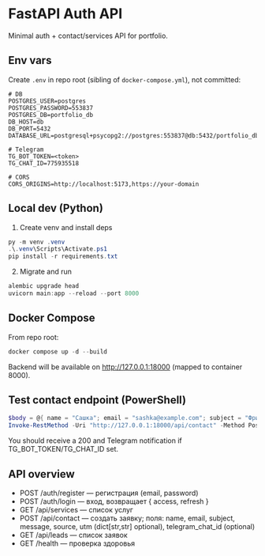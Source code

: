 ﻿# FastAPI Auth API

Minimal auth + contact/services API for portfolio.

## Env vars

Create `.env` in repo root (sibling of `docker-compose.yml`), not committed:

```env
# DB
POSTGRES_USER=postgres
POSTGRES_PASSWORD=553837
POSTGRES_DB=portfolio_db
DB_HOST=db
DB_PORT=5432
DATABASE_URL=postgresql+psycopg2://postgres:553837@db:5432/portfolio_db

# Telegram
TG_BOT_TOKEN=<token>
TG_CHAT_ID=775935518

# CORS
CORS_ORIGINS=http://localhost:5173,https://your-domain
```

## Local dev (Python)

1. Create venv and install deps

```powershell
py -m venv .venv
.\.venv\Scripts\Activate.ps1
pip install -r requirements.txt
```

2. Migrate and run

```powershell
alembic upgrade head
uvicorn main:app --reload --port 8000
```

## Docker Compose

From repo root:

```powershell
docker compose up -d --build
```

Backend will be available on <http://127.0.0.1:18000> (mapped to container 8000).

## Test contact endpoint (PowerShell)

```powershell
$body = @{ name = "Сашка"; email = "sashka@example.com"; subject = "Фриланс"; message = "Нужен лендинг + Docker" } | ConvertTo-Json
Invoke-RestMethod -Uri "http://127.0.0.1:18000/api/contact" -Method Post -ContentType "application/json" -Body $body
```

You should receive a 200 and Telegram notification if TG_BOT_TOKEN/TG_CHAT_ID set.

## API overview

- POST /auth/register — регистрация (email, password)
- POST /auth/login — вход, возвращает { access, refresh }
- GET /api/services — список услуг
- POST /api/contact — создать заявку; поля: name, email, subject, message, source, utm (dict[str,str] optional), telegram_chat_id (optional)
- GET /api/leads — список заявок
- GET /health — проверка здоровья

